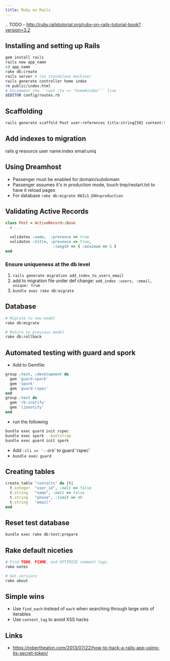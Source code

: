 ```yaml
---
title: Ruby on Rails
---
```


.. TODO - <http://ruby.railstutorial.org/ruby-on-rails-tutorial-book?version=3.2>

Installing and setting up Rails
----------------

```bash
gem install rails
rails new app_name
cd app_name
rake db:create
rails server # (on standalone machine)
rails generate controller home index
rm public/index.html
# Uncomment the ``root :to => "home#index"`` line
$EDITOR config/routes.rb
```

Scaffolding
-----------

```bash
rails generate scaffold Post user:references title:string{50} content:text
```

Add indexes to migration
------------------------



 rails g resource user name:index email:uniq

Using Dreamhost
---------------

* Passenger must be enabled for domain/subdomain
* Passenger assumes it's in production mode, touch tmp/restart.txt to have it reload pages
* For database ``rake db:migrate RAILS_ENV=production``

Validating Active Records
-------------------------

```ruby
class Post < ActiveRecord::Base
  # ...

  validates :name,  :presence => true
  validates :title, :presence => true,
       				 :length => { :minimum => 5 }
end
```

### Ensure uniqueness at the db level

1. ``rails generate migration add_index_to_users_email``
2. add to migration file under def change: ``add_index :users, :email, unique: true``
3. ``bundle exec rake db:migrate``

Database
--------

```bash
# Migrate to new model
rake db:migrate

# Return to previous model
rake db:rollback
```

Automated testing with guard and spork
--------------------------------------

* Add to Gemfile:

```ruby
group :test, :development do
  gem 'guard-spork'
  gem 'spork'
  gem 'guard-rspec'
end
group :test do
  gem 'rb-inotify'
  gem 'libnotify'
end
```

* run the following

```bash
bundle exec guard init rspec
bundle exec spork --bootstrap
bundle exec guard init spork
```

* Add ``:cli => '--drb``' to guard 'rspec'
* ``bundle exec guard``


Creating tables
---------------

```ruby
create_table "contacts" do |t|
  t.integer  "user_id", :null => false
  t.string   "name", :null => false
  t.string   "phone", :limit => 40
  t.string   "email"
end
```

Reset test database
-------------------

```bash
bundle exec rake db:test:prepare
```

## Rake default niceties

```bash
# Find TODO, FIXME, and OPTIMIZE comment tags
rake notes

# Get versions
rake about
```

Simple wins
-----------

* Use ``find_each`` instead of ``each`` when searching through large sets of iterables
* Use ``content_tag`` to avoid XSS hacks


Links
-----

* <https://robertheaton.com/2013/07/22/how-to-hack-a-rails-app-using-its-secret-token/>
